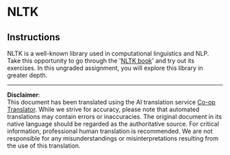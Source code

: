 <!--
CO_OP_TRANSLATOR_METADATA:
{
  "original_hash": "bf39bceb833cd628f224941dca8041df",
  "translation_date": "2025-09-06T11:01:55+00:00",
  "source_file": "6-NLP/4-Hotel-Reviews-1/assignment.md",
  "language_code": "en"
}
-->
# NLTK

## Instructions

NLTK is a well-known library used in computational linguistics and NLP. Take this opportunity to go through the '[NLTK book](https://www.nltk.org/book/)' and try out its exercises. In this ungraded assignment, you will explore this library in greater depth.

---

**Disclaimer**:  
This document has been translated using the AI translation service [Co-op Translator](https://github.com/Azure/co-op-translator). While we strive for accuracy, please note that automated translations may contain errors or inaccuracies. The original document in its native language should be regarded as the authoritative source. For critical information, professional human translation is recommended. We are not responsible for any misunderstandings or misinterpretations resulting from the use of this translation.
